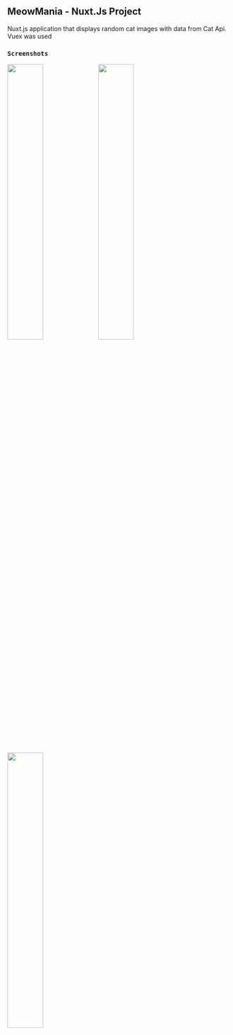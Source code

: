 ## MeowMania - Nuxt.Js Project

Nuxt.js application that displays random cat images with data from Cat Api. Vuex was used

### `Screenshots`

<img src="https://i.hizliresim.com/j4h81vg.png" width=40% height=40%>
 <img src="https://i.hizliresim.com/3ykyl4b.png" width=40% height=40%>
  <img src="https://i.hizliresim.com/7trsryx.png" width=40% height=40%>




